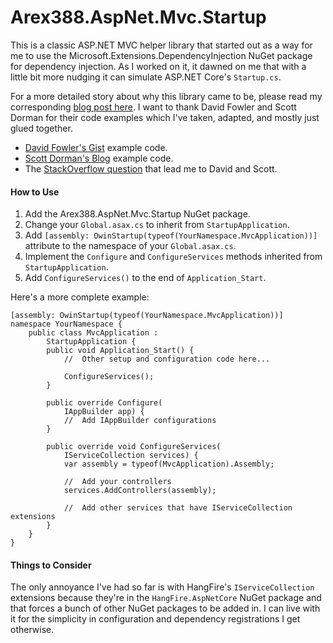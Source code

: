 ﻿# Arex388.AspNet.Mvc.Startup

This is a classic ASP.NET MVC helper library that started out as a way for me to use the Microsoft.Extensions.DependencyInjection NuGet package for dependency injection. As I worked on it, it dawned on me that with a little bit more nudging it can simulate ASP.NET Core's `Startup.cs`.

For a more detailed story about why this library came to be, please read my corresponding [blog post here][3]. I want to thank David Fowler and Scott Dorman for their code examples which I've taken, adapted, and mostly just glued together.

- [David Fowler's Gist][0] example code.
- [Scott Dorman's Blog][1] example code.
- The [StackOverflow question][2] that lead me to David and Scott.

#### How to Use

1. Add the Arex388.AspNet.Mvc.Startup NuGet package.
2. Change your `Global.asax.cs` to inherit from `StartupApplication`.
3. Add `[assembly: OwinStartup(typeof(YourNamespace.MvcApplication))]` attribute to the namespace of your `Global.asax.cs`.
4. Implement the `Configure` and `ConfigureServices` methods inherited from `StartupApplication`.
5. Add `ConfigureServices()` to the end of `Application_Start`.

Here's a more complete example:

```
[assembly: OwinStartup(typeof(YourNamespace.MvcApplication))]
namespace YourNamespace {
    public class MvcApplication :
        StartupApplication {
        public void Application_Start() {
            //	Other setup and configuration code here...

            ConfigureServices();
        }

		public override Configure(
			IAppBuilder app) {
			//	Add IAppBuilder configurations
        }

        public override void ConfigureServices(
            IServiceCollection services) {
            var assembly = typeof(MvcApplication).Assembly;

            //	Add your controllers
            services.AddControllers(assembly);

            //	Add other services that have IServiceCollection extensions
        }
    }
}
```

#### Things to Consider

The only annoyance I've had so far is with HangFire's `IServiceCollection` extensions because they're in the `HangFire.AspNetCore` NuGet package and that forces a bunch of other NuGet packages to be added in. I can live with it for the simplicity in configuration and dependency registrations I get otherwise.

[0]: https://gist.github.com/davidfowl/563a602936426a18f67cd77088574e61
[1]: https://scottdorman.blog/2016/03/17/integrating-asp-net-core-dependency-injection-in-mvc-4/
[2]: https://stackoverflow.com/questions/43311099/how-to-create-dependency-injection-for-asp-net-mvc-5
[3]: https://arex388.com/blog/introducing-arex388-aspnet-mvc-startup-nuget-package-to-simulate-aspnet-cores-startupcs-in-classic-aspnet-mvc-applications

